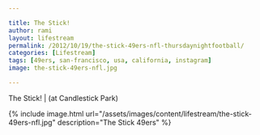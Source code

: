 ```yaml
---

title: The Stick!
author: rami
layout: lifestream 
permalink: /2012/10/19/the-stick-49ers-nfl-thursdaynightfootball/
categories: [Lifestream]
tags: [49ers, san-francisco, usa, california, instagram] 
image: the-stick-49ers-nfl.jpg

---
```


The Stick! | (at Candlestick Park)

{% include image.html url="/assets/images/content/lifestream/the-stick-49ers-nfl.jpg" description="The Stick 49ers" %}
